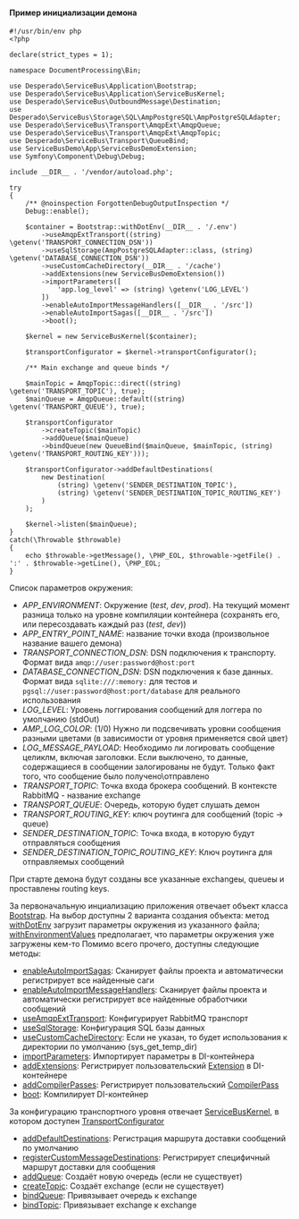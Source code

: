 #### Пример инициализации демона

```$php
#!/usr/bin/env php
<?php

declare(strict_types = 1);

namespace DocumentProcessing\Bin;

use Desperado\ServiceBus\Application\Bootstrap;
use Desperado\ServiceBus\Application\ServiceBusKernel;
use Desperado\ServiceBus\OutboundMessage\Destination;
use Desperado\ServiceBus\Storage\SQL\AmpPostgreSQL\AmpPostgreSQLAdapter;
use Desperado\ServiceBus\Transport\AmqpExt\AmqpQueue;
use Desperado\ServiceBus\Transport\AmqpExt\AmqpTopic;
use Desperado\ServiceBus\Transport\QueueBind;
use ServiceBusDemo\App\ServiceBusDemoExtension;
use Symfony\Component\Debug\Debug;

include __DIR__ . '/vendor/autoload.php';

try
{
    /** @noinspection ForgottenDebugOutputInspection */
    Debug::enable();

    $container = Bootstrap::withDotEnv(__DIR__ . '/.env')
        ->useAmqpExtTransport((string) \getenv('TRANSPORT_CONNECTION_DSN'))
        ->useSqlStorage(AmpPostgreSQLAdapter::class, (string) \getenv('DATABASE_CONNECTION_DSN'))
        ->useCustomCacheDirectory(__DIR__ . '/cache')
        ->addExtensions(new ServiceBusDemoExtension())
        ->importParameters([
            'app.log_level' => (string) \getenv('LOG_LEVEL')
        ])
        ->enableAutoImportMessageHandlers([__DIR__ . '/src'])
        ->enableAutoImportSagas([__DIR__ . '/src'])
        ->boot();

    $kernel = new ServiceBusKernel($container);

    $transportConfigurator = $kernel->transportConfigurator();

    /** Main exchange and queue binds */

    $mainTopic = AmqpTopic::direct((string) \getenv('TRANSPORT_TOPIC'), true);
    $mainQueue = AmqpQueue::default((string) \getenv('TRANSPORT_QUEUE'), true);

    $transportConfigurator
        ->createTopic($mainTopic)
        ->addQueue($mainQueue)
        ->bindQueue(new QueueBind($mainQueue, $mainTopic, (string) \getenv('TRANSPORT_ROUTING_KEY')));

    $transportConfigurator->addDefaultDestinations(
        new Destination(
            (string) \getenv('SENDER_DESTINATION_TOPIC'),
            (string) \getenv('SENDER_DESTINATION_TOPIC_ROUTING_KEY')
        )
    );

    $kernel->listen($mainQueue);
}
catch(\Throwable $throwable)
{
    echo $throwable->getMessage(), \PHP_EOL, $throwable->getFile() . ':' . $throwable->getLine(), \PHP_EOL;
}

```
Список параметров окружения:
- *APP_ENVIRONMENT*: Окружение (*test*, *dev*, *prod*). На текущий момент разница только на уровне компиляции контейнера (сохранять его, или пересоздавать каждый раз (*test*, *dev*))
- *APP_ENTRY_POINT_NAME*: название точки входа (произвольное название вашего демона)
- *TRANSPORT_CONNECTION_DSN*: DSN подключения к транспорту. Формат вида ```amqp://user:password@host:port```
- *DATABASE_CONNECTION_DSN*: DSN подключения к базе данных. Формат вида ```sqlite:///:memory:``` для тестов и ```pgsql://user:password@host:port/database``` для реального использования
- *LOG_LEVEL*: Уровень логгирования сообщений для логгера по умолчанию (stdOut)
- *AMP_LOG_COLOR*: (1/0) Нужно ли подсвечивать уровни сообщения разными цветами (в зависимости от уровня применяется свой цвет)
- *LOG_MESSAGE_PAYLOAD*: Необходимо ли логировать сообщение целиклм, включая заголовки. Если выключено, то данные, содержащиеся в сообщении залогированы не будут. Только факт того, что сообщение было получено\отправлено
- *TRANSPORT_TOPIC*: Точка входа брокера сообщений. В контексте RabbitMQ - название exchange
- *TRANSPORT_QUEUE*: Очередь, которую будет слушать демон
- *TRANSPORT_ROUTING_KEY*: ключ роутинга для сообщений (topic -> queue)
- *SENDER_DESTINATION_TOPIC*: Точка входа, в которую будут отправляться сообщения
- *SENDER_DESTINATION_TOPIC_ROUTING_KEY*: Ключ роутинга для отправляемых сообщений

При старте демона будут созданы все указанные exchangeы, queueы и проставлены routing keys.

За первоначальную инциализацию приложения отвечает объект класса [Bootstrap](https://github.com/mmasiukevich/service-bus/blob/master/src/Application/Bootstrap.php). На выбор доступны 2 варианта создания объекта: метод [withDotEnv](https://github.com/mmasiukevich/service-bus/blob/master/src/Application/Bootstrap.php#L49) загрузит параметры окружения из указанного файла; [withEnvironmentValues](https://github.com/mmasiukevich/service-bus/blob/master/src/Application/Bootstrap.php#L99) предполагает, что параметры окружения уже загружены кем-то
Помимо всего прочего, доступны следующие методы:
- [enableAutoImportSagas](https://github.com/mmasiukevich/service-bus/blob/master/src/Application/Bootstrap.php#L67): Сканирует файлы проекта и автоматически регистрирует все найденные саги
- [enableAutoImportMessageHandlers](https://github.com/mmasiukevich/service-bus/blob/master/src/Application/Bootstrap.php#L85): Сканирует файлы проекта и автоматически регистрирует все найденные обработчики сообщений
- [useAmqpExtTransport](https://github.com/mmasiukevich/service-bus/blob/master/src/Application/Bootstrap.php#L121): Конфигурирует RabbitMQ транспорт
- [useSqlStorage](https://github.com/mmasiukevich/service-bus/blob/master/src/Application/Bootstrap.php#L141): Конфигурация SQL базы данных
- [useCustomCacheDirectory](https://github.com/mmasiukevich/service-bus/blob/master/src/Application/Bootstrap.php#L159): Если не указан, то будет использования к директории по умолчанию (sys_get_temp_dir)
- [importParameters](https://github.com/mmasiukevich/service-bus/blob/master/src/Application/Bootstrap.php#L173): Импортирует параметры в DI-контейнера
- [addExtensions](https://github.com/mmasiukevich/service-bus/blob/master/src/Application/Bootstrap.php#L185): Регистрирует пользовательский [Extension](https://symfony.com/doc/current/bundles/extension.html) в DI-контейнере
- [addCompilerPasses](https://github.com/mmasiukevich/service-bus/blob/master/src/Application/Bootstrap.php#L199): Регистрирует пользовательский [CompilerPass](https://symfony.com/doc/current/service_container/compiler_passes.html)
- [boot](https://github.com/mmasiukevich/service-bus/blob/master/src/Application/Bootstrap.php#L107): Компилирует DI-контейнер

За конфигурацию транспортного уровня отвечает [ServiceBusKernel](https://github.com/mmasiukevich/service-bus/blob/master/src/Application/ServiceBusKernel.php), в котором доступен [TransportConfigurator](https://github.com/mmasiukevich/service-bus/blob/master/src/Application/TransportConfigurator.php)
- [addDefaultDestinations](https://github.com/mmasiukevich/service-bus/blob/master/src/Application/TransportConfigurator.php#L61): Регистрация маршрута доставки сообщений по умолчанию
- [registerCustomMessageDestinations](https://github.com/mmasiukevich/service-bus/blob/master/src/Application/TransportConfigurator.php#L80): Регистрирует специфичный маршрут доставки для сообщения
- [addQueue](https://github.com/mmasiukevich/service-bus/blob/master/src/Application/TransportConfigurator.php#L99): Создаёт новую очередь (если не существует)
- [createTopic](https://github.com/mmasiukevich/service-bus/blob/master/src/Application/TransportConfigurator.php#L120): Создаёт exchange (если не существует)
- [bindQueue](https://github.com/mmasiukevich/service-bus/blob/master/src/Application/TransportConfigurator.php#L155): Привязывает очередь к exchange
- [bindTopic](https://github.com/mmasiukevich/service-bus/blob/master/src/Application/TransportConfigurator.php#L140): Привязывает exchange к exchange

